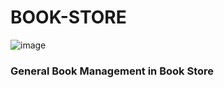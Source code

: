 # BOOK-STORE
![image](https://user-images.githubusercontent.com/55752742/94813260-688fa200-0415-11eb-8b97-cb79a303157b.png)
### General Book Management in Book Store

